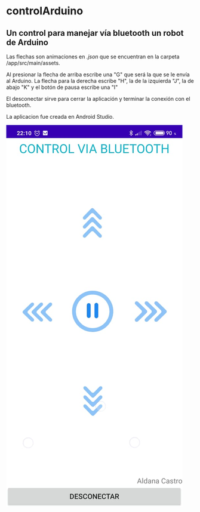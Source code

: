 # controlArduino
## Un control para manejar vía bluetooth un robot de Arduino
Las flechas son animaciones en *.json* que se encuentran en la carpeta /app/src/main/assets.

Al presionar la flecha de arriba escribe una "G" que será la que se le envía al Arduino. La flecha para la derecha escribe "H", la de la izquierda "J", la de abajo "K" y el botón de pausa escribe una "I"

El desconectar sirve para cerrar la aplicación y terminar la conexión con el bluetooth.

La aplicacion fue creada en Android Studio.

![alt text](image/FrontEnd.jpeg)
